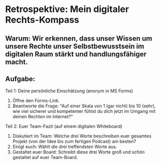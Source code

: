 # Retrospektive: Mein digitaler Rechts-Kompass

## Warum: Wir erkennen, dass unser Wissen um unsere Rechte unser Selbstbewusstsein im digitalen Raum stärkt und handlungsfähiger macht.

## Aufgabe: 
Teil 1: Deine persönliche Einschätzung (anonym in MS Forms)
1. Öffne den Forms-Link.
2. Beantworte die Frage: "Auf einer Skala von 1 (gar nicht) bis 10 (sehr), wie viel sicherer und kompetenter fühlst du dich jetzt im Umgang mit deinen Rechten im Internet?"

Teil 2: Euer Team-Fazit (auf einem digitalen Whiteboard)
1. Diskutiert im Team: Welche drei Worte beschreiben euer gesamtes Projekt (von der Idee bis zum fertigen Podcast) am besten?
2. Einigt euch: Wählt die drei treffendsten Worte aus.
3. Gestaltet euer Board: Schreibt diese drei Worte groß und schön gestaltet auf euer Team-Board.

